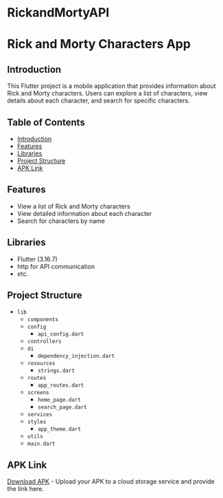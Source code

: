 # RickandMortyAPI
# Rick and Morty Characters App

## Introduction
This Flutter project is a mobile application that provides information about Rick and Morty characters. Users can explore a list of characters, view details about each character, and search for specific characters.

## Table of Contents

- [Introduction](#introduction)
- [Features](#features)
- [Libraries](#libraries)
- [Project Structure](#project-structures)
- [APK Link](#apk-link)

## Features
- View a list of Rick and Morty characters
- View detailed information about each character
- Search for characters by name

## Libraries
- Flutter (3.16.7)
- http for API communication
- etc.

## Project Structure
- `lib`
  - `components`
  - `config`
    - `api_config.dart`
  - `controllers`
  - `di`
    - `dependency_injection.dart`
  - `resources`
    - `strings.dart`
  - `routes`
    - `app_routes.dart`
  - `screens`
    - `home_page.dart`
    - `search_page.dart`
  - `services`
  - `styles`
    - `app_theme.dart`
  - `utils`
  - `main.dart`

## APK Link
[Download APK](#) - Upload your APK to a cloud storage service and provide the link here.
